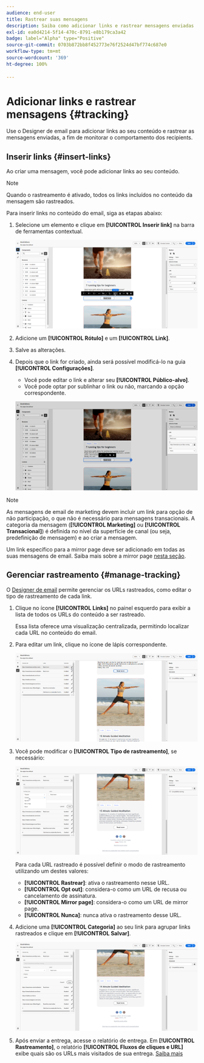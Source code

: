 ```yaml
---
audience: end-user
title: Rastrear suas mensagens
description: Saiba como adicionar links e rastrear mensagens enviadas
exl-id: ea0d4214-5f14-470c-8791-e8b179ca3a42
badge: label="Alpha" type="Positive"
source-git-commit: 0703b872bb8f452773e76f2524d47bf774c687e0
workflow-type: tm+mt
source-wordcount: '369'
ht-degree: 100%

---
```


# Adicionar links e rastrear mensagens {#tracking}

Use o Designer de email para adicionar links ao seu conteúdo e rastrear as mensagens enviadas, a fim de monitorar o comportamento dos recipients.

## Inserir links {#insert-links}

Ao criar uma mensagem, você pode adicionar links ao seu conteúdo.

>[!NOTE]
>
>Quando o rastreamento é ativado, todos os links incluídos no conteúdo da mensagem são rastreados.

Para inserir links no conteúdo do email, siga as etapas abaixo:

1. Selecione um elemento e clique em **[!UICONTROL Inserir link]** na barra de ferramentas contextual.

   ![](assets/message-tracking-insert-link.png)

1. Adicione um **[!UICONTROL Rótulo]** e um **[!UICONTROL Link]**.

1. Salve as alterações.

1. Depois que o link for criado, ainda será possível modificá-lo na guia **[!UICONTROL Configurações]**.

   * Você pode editar o link e alterar seu **[!UICONTROL Público-alvo]**.
   * Você pode optar por sublinhar o link ou não, marcando a opção correspondente.

   ![](assets/message-tracking-link-settings.png)

>[!NOTE]
>
>As mensagens de email de marketing devem incluir um link para opção de não participação, o que não é necessário para mensagens transacionais. A categoria da mensagem (**[!UICONTROL Marketing]** ou **[!UICONTROL Transacional]**) é definida no nível da superfície de canal (ou seja, predefinição de mensagem) e ao criar a mensagem.

Um link específico para a mirror page deve ser adicionado em todas as suas mensagens de email. Saiba mais sobre a mirror page [nesta seção](mirror-page.md).

## Gerenciar rastreamento {#manage-tracking}

O [Designer de email](create-email-content.md) permite gerenciar os URLs rastreados, como editar o tipo de rastreamento de cada link.

1. Clique no ícone **[!UICONTROL Links]** no painel esquerdo para exibir a lista de todos os URLs do conteúdo a ser rastreado.

   Essa lista oferece uma visualização centralizada, permitindo localizar cada URL no conteúdo do email.

1. Para editar um link, clique no ícone de lápis correspondente.

   ![](assets/message-tracking-edit-links.png)

1. Você pode modificar o **[!UICONTROL Tipo de rastreamento]**, se necessário:

   ![](assets/message-tracking-edit-a-link.png)

   Para cada URL rastreado é possível definir o modo de rastreamento utilizando um destes valores:

   * **[!UICONTROL Rastrear]**: ativa o rastreamento nesse URL.
   * **[!UICONTROL Opt out]**: considera-o como um URL de recusa ou cancelamento de assinatura.
   * **[!UICONTROL Mirror page]**: considera-o como um URL de mirror page.
   * **[!UICONTROL Nunca]**: nunca ativa o rastreamento desse URL.<!--This information is saved: if the URL appears again in a future message, its tracking is automatically deactivated.-->

1. Adicione uma **[!UICONTROL Categoria]** ao seu link para agrupar links rastreados e clique em **[!UICONTROL Salvar]**.

   ![](assets/message-tracking-edit-a-link_2.png)

1. Após enviar a entrega, acesse o relatório de entrega. Em **[!UICONTROL Rastreamento]**, o relatório **[!UICONTROL Fluxos de cliques e URL]** exibe quais são os URLs mais visitados de sua entrega. [Saiba mais](../reporting/gs-reports.md)
